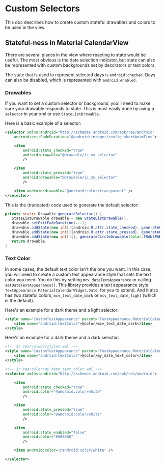 Custom Selectors
================

This doc describes how to create custom stateful drawables and colors to be used in the view.

## Stateful-ness in Material CalendarView

There are several places in the view where reacting to state would be useful.
The most obvious is the date selection indicator, but state can also be represented with custom
backgrounds set by decorators or text colors.

The state that is used to represent selected days is `android:checked`.
Days can also be disabled, which is represented with `android:enabled`.

### Drawables

If you want to set a custom selector or background, you'll need to make sure your drawable responds to state.
This is most easily done by using a `selector` in your xml or use `StateListDrawable`.

Here is a basic example of a selector:

```xml
<selector xmlns:android="http://schemas.android.com/apk/res/android"
    android:exitFadeDuration="@android:integer/config_shortAnimTime">

    <item
        android:state_checked="true"
        android:drawable="@drawable/ic_my_selector"
        />

    <item
        android:state_pressed="true"
        android:drawable="@drawable/ic_my_selector"
        />

    <item android:drawable="@android:color/transparent" />
</selector>
```

This is the (truncated) code used to generate the default selector:

 ```java
private static Drawable generateSelector() {
    StateListDrawable drawable = new StateListDrawable();
    drawable.setExitFadeDuration(...);
    drawable.addState(new int[]{android.R.attr.state_checked}, generateCircleDrawable(...));
    drawable.addState(new int[]{android.R.attr.state_pressed}, generateCircleDrawable(...));
    drawable.addState(new int[]{}, generateCircleDrawable(Color.TRANSPARENT));
    return drawable;
}
 ```

### Text Color

In some cases, the default text color isn't the one you want.
In this case, you will need to create a custom text appearance style that sets the text color you need.
You do this by setting `mcv_dateTextAppearance` or calling `setDateTextAppearance()`.
This library provides a text appearance style `TextAppearance.MaterialCalendarWidget.Date`, for you to extend.
And it also has two stateful colors, `mcv_text_date_dark` or `mcv_text_date_light` (which is the default).

Here's an example for a dark theme and a light selector:

```xml
<style name="CustomTextAppearance" parent="TextAppearance.MaterialCalendarWidget.Date">
    <item name="android:textColor">@color/mcv_text_date_dark</item>
</style>
```

Here's an example for a dark theme and a dark selector:

```xml
<!-- In res/values/styles.xml -->
<style name="CustomTextAppearance" parent="TextAppearance.MaterialCalendarWidget.Date">
    <item name="android:textColor">@color/my_date_text_color</item>
</style>
```
```xml
<!-- In res/color/my_date_text_color.xml -->
<selector xmlns:android="http://schemas.android.com/apk/res/android">

    <item
        android:state_checked="true"
        android:color="@android:color/white"
        />

    <item
        android:state_pressed="true"
        android:color="@android:color/white"
        />

    <item
        android:state_enabled="false"
        android:color="#808080"
        />

    <item android:color="@android:color/white" />

</selector>
```
